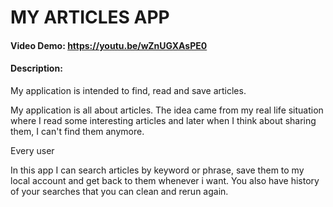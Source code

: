 # MY ARTICLES APP
#### Video Demo:  https://youtu.be/wZnUGXAsPE0
#### Description:
My application is intended to find, read and save articles.

My application is all about articles. The idea came from my real life situation where I read some interesting articles and
later when I think about sharing them, I  can't find them anymore.

Every user 

In this app I can search articles by keyword or phrase, save them to my local account and get back to them whenever i want.
You also have history of your searches that you can clean and rerun again.